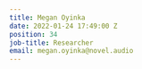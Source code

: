 ```yaml
---
title: Megan Oyinka
date: 2022-01-24 17:49:00 Z
position: 34
job-title: Researcher
email: megan.oyinka@novel.audio
---
```


